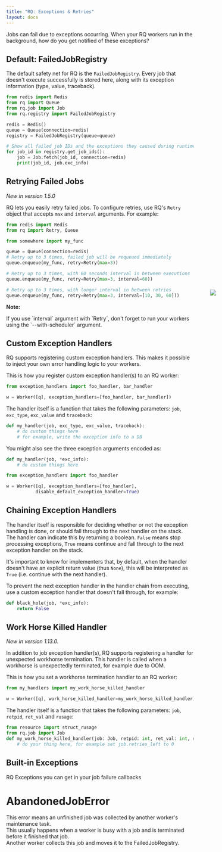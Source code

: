 ```yaml
---
title: "RQ: Exceptions & Retries"
layout: docs
---
```


Jobs can fail due to exceptions occurring. When your RQ workers run in the
background, how do you get notified of these exceptions?

## Default: FailedJobRegistry

The default safety net for RQ is the `FailedJobRegistry`. Every job that doesn't
execute successfully is stored here, along with its exception information (type,
value, traceback).

```python
from redis import Redis
from rq import Queue
from rq.job import Job
from rq.registry import FailedJobRegistry

redis = Redis()
queue = Queue(connection=redis)
registry = FailedJobRegistry(queue=queue)

# Show all failed job IDs and the exceptions they caused during runtime
for job_id in registry.get_job_ids():
    job = Job.fetch(job_id, connection=redis)
    print(job_id, job.exc_info)
```

## Retrying Failed Jobs

_New in version 1.5.0_

RQ lets you easily retry failed jobs. To configure retries, use RQ's
`Retry` object that accepts `max` and `interval` arguments. For example:

```python
from redis import Redis
from rq import Retry, Queue

from somewhere import my_func

queue = Queue(connection=redis)
# Retry up to 3 times, failed job will be requeued immediately
queue.enqueue(my_func, retry=Retry(max=3))

# Retry up to 3 times, with 60 seconds interval in between executions
queue.enqueue(my_func, retry=Retry(max=3, interval=60))

# Retry up to 3 times, with longer interval in between retries
queue.enqueue(my_func, retry=Retry(max=3, interval=[10, 30, 60]))
```

<div class="warning">
    <img style="float: right; margin-right: -60px; margin-top: -38px" src="/img/warning.png" />
    <strong>Note:</strong>
    <p>
        If you use `interval` argument with `Retry`, don't forget to run your workers using
        the `--with-scheduler` argument.
    </p>
</div>


## Custom Exception Handlers

RQ supports registering custom exception handlers. This makes it possible to
inject your own error handling logic to your workers.

This is how you register custom exception handler(s) to an RQ worker:

```python
from exception_handlers import foo_handler, bar_handler

w = Worker([q], exception_handlers=[foo_handler, bar_handler])
```

The handler itself is a function that takes the following parameters: `job`,
`exc_type`, `exc_value` and `traceback`:

```python
def my_handler(job, exc_type, exc_value, traceback):
    # do custom things here
    # for example, write the exception info to a DB

```

You might also see the three exception arguments encoded as:

```python
def my_handler(job, *exc_info):
    # do custom things here
```

```python
from exception_handlers import foo_handler

w = Worker([q], exception_handlers=[foo_handler],
           disable_default_exception_handler=True)
```


## Chaining Exception Handlers

The handler itself is responsible for deciding whether or not the exception
handling is done, or should fall through to the next handler on the stack.
The handler can indicate this by returning a boolean. `False` means stop
processing exceptions, `True` means continue and fall through to the next
exception handler on the stack.

It's important to know for implementers that, by default, when the handler
doesn't have an explicit return value (thus `None`), this will be interpreted
as `True` (i.e.  continue with the next handler).

To prevent the next exception handler in the handler chain from executing,
use a custom exception handler that doesn't fall through, for example:

```python
def black_hole(job, *exc_info):
    return False
```

## Work Horse Killed Handler
_New in version 1.13.0._

In addition to job exception handler(s), RQ supports registering a handler for unexpected workhorse termination.
This handler is called when a workhorse is unexpectedly terminated, for example due to OOM.

This is how you set a workhorse termination handler to an RQ worker:

```python
from my_handlers import my_work_horse_killed_handler

w = Worker([q], work_horse_killed_handler=my_work_horse_killed_handler)
```

The handler itself is a function that takes the following parameters: `job`,
`retpid`, `ret_val` and `rusage`:

```python
from resource import struct_rusage
from rq.job import Job
def my_work_horse_killed_handler(job: Job, retpid: int, ret_val: int, rusage: struct_rusage):
    # do your thing here, for example set job.retries_left to 0 

```

## Built-in Exceptions
RQ Exceptions you can get in your job failure callbacks

# AbandonedJobError
This error means an unfinished job was collected by another worker's maintenance task.  
This usually happens when a worker is busy with a job and is terminated before it finished that job.  
Another worker collects this job and moves it to the FailedJobRegistry.